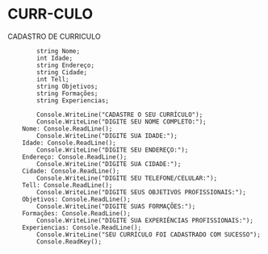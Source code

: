 # CURR-CULO
CADASTRO DE CURRICULO

            string Nome;
            int Idade;
            string Endereço;
            string Cidade;
            int Tell;
            string Objetivos;
            string Formações;
            string Experiencias;

            Console.WriteLine("CADASTRE O SEU CURRÍCULO");
            Console.WriteLine("DIGITE SEU NOME COMPLETO:");
        Nome: Console.ReadLine();
            Console.WriteLine("DIGITE SUA IDADE:");
        Idade: Console.ReadLine();
            Console.WriteLine("DIGITE SEU ENDEREÇO:");
        Endereço: Console.ReadLine();
            Console.WriteLine("DIGITE SUA CIDADE:");
        Cidade: Console.ReadLine();
            Console.WriteLine("DIGITE SEU TELEFONE/CELULAR:");
        Tell: Console.ReadLine();
            Console.WriteLine("DIGITE SEUS OBJETIVOS PROFISSIONAIS:");
        Objetivos: Console.ReadLine();
            Console.WriteLine("DIGITE SUAS FORMAÇÕES:");
        Formações: Console.ReadLine();
            Console.WriteLine("DIGITE SUA EXPERIÊNCIAS PROFISSIONAIS:");
        Experiencias: Console.ReadLine();
            Console.WriteLine("SEU CURRÍCULO FOI CADASTRADO COM SUCESSO");
            Console.ReadKey();
